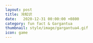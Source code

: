 ```yaml
---
layout: post
title: 冷知识
date:   2020-12-31 00:00:00 +0800
category: fun fact & Gargantua
thumbnail: style/image/gargantua4.gif
icon: game
---
```


<script>
    var url="{{ '/myScript/cool.json'  | prepend : site.baseurl }}"
    window.onload = get_cool_display(url)
</script>